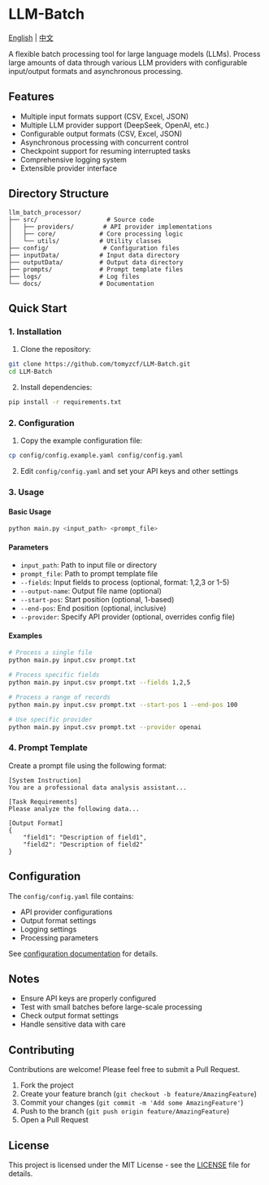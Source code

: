 # LLM-Batch

[English](README.md) | [中文](README_zh.md)

A flexible batch processing tool for large language models (LLMs). Process large amounts of data through various LLM providers with configurable input/output formats and asynchronous processing.

## Features

- Multiple input formats support (CSV, Excel, JSON)
- Multiple LLM provider support (DeepSeek, OpenAI, etc.)
- Configurable output formats (CSV, Excel, JSON)
- Asynchronous processing with concurrent control
- Checkpoint support for resuming interrupted tasks
- Comprehensive logging system
- Extensible provider interface

## Directory Structure

```
llm_batch_processor/
├── src/                   # Source code
│   ├── providers/        # API provider implementations
│   ├── core/            # Core processing logic
│   └── utils/           # Utility classes
├── config/               # Configuration files
├── inputData/           # Input data directory
├── outputData/          # Output data directory
├── prompts/             # Prompt template files
├── logs/                # Log files
└── docs/                # Documentation
```

## Quick Start

### 1. Installation

1. Clone the repository:
```bash
git clone https://github.com/tomyzcf/LLM-Batch.git
cd LLM-Batch
```

2. Install dependencies:
```bash
pip install -r requirements.txt
```

### 2. Configuration

1. Copy the example configuration file:
```bash
cp config/config.example.yaml config/config.yaml
```

2. Edit `config/config.yaml` and set your API keys and other settings

### 3. Usage

#### Basic Usage

```bash
python main.py <input_path> <prompt_file>
```

#### Parameters

- `input_path`: Path to input file or directory
- `prompt_file`: Path to prompt template file
- `--fields`: Input fields to process (optional, format: 1,2,3 or 1-5)
- `--output-name`: Output file name (optional)
- `--start-pos`: Start position (optional, 1-based)
- `--end-pos`: End position (optional, inclusive)
- `--provider`: Specify API provider (optional, overrides config file)

#### Examples

```bash
# Process a single file
python main.py input.csv prompt.txt

# Process specific fields
python main.py input.csv prompt.txt --fields 1,2,5

# Process a range of records
python main.py input.csv prompt.txt --start-pos 1 --end-pos 100

# Use specific provider
python main.py input.csv prompt.txt --provider openai
```

### 4. Prompt Template

Create a prompt file using the following format:

```
[System Instruction]
You are a professional data analysis assistant...

[Task Requirements]
Please analyze the following data...

[Output Format]
{
    "field1": "Description of field1",
    "field2": "Description of field2"
}
```

## Configuration

The `config/config.yaml` file contains:

- API provider configurations
- Output format settings
- Logging settings
- Processing parameters

See [configuration documentation](docs/requirements.md) for details.

## Notes

- Ensure API keys are properly configured
- Test with small batches before large-scale processing
- Check output format settings
- Handle sensitive data with care

## Contributing

Contributions are welcome! Please feel free to submit a Pull Request.

1. Fork the project
2. Create your feature branch (`git checkout -b feature/AmazingFeature`)
3. Commit your changes (`git commit -m 'Add some AmazingFeature'`)
4. Push to the branch (`git push origin feature/AmazingFeature`)
5. Open a Pull Request

## License

This project is licensed under the MIT License - see the [LICENSE](LICENSE) file for details. 